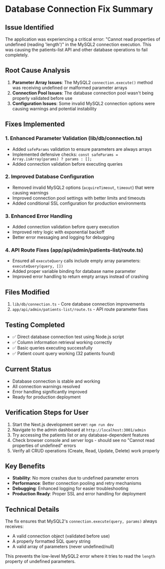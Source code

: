 # Database Connection Fix Summary

## Issue Identified
The application was experiencing a critical error: "Cannot read properties of undefined (reading 'length')" in the MySQL2 connection execution. This was causing the patients-list API and other database operations to fail completely.

## Root Cause Analysis
1. **Parameter Array Issues**: The MySQL2 `connection.execute()` method was receiving undefined or malformed parameter arrays
2. **Connection Pool Issues**: The database connection pool wasn't being properly validated before use
3. **Configuration Issues**: Some invalid MySQL2 connection options were causing warnings and potential instability

## Fixes Implemented

### 1. Enhanced Parameter Validation (lib/db/connection.ts)
- Added `safeParams` validation to ensure parameters are always arrays
- Implemented defensive checks: `const safeParams = Array.isArray(params) ? params : [];`
- Added connection validation before executing queries

### 2. Improved Database Configuration
- Removed invalid MySQL2 options (`acquireTimeout`, `timeout`) that were causing warnings
- Improved connection pool settings with better limits and timeouts
- Added conditional SSL configuration for production environments

### 3. Enhanced Error Handling
- Added connection validation before query execution
- Improved retry logic with exponential backoff
- Better error messaging and logging for debugging

### 4. API Route Fixes (app/api/admin/patients-list/route.ts)
- Ensured all `executeQuery` calls include empty array parameters: `executeQuery(query, [])`
- Added proper variable binding for database name parameter
- Improved error handling to return empty arrays instead of crashing

## Files Modified
1. `lib/db/connection.ts` - Core database connection improvements
2. `app/api/admin/patients-list/route.ts` - API route parameter fixes

## Testing Completed
- ✅ Direct database connection test using Node.js script
- ✅ Column information retrieval working correctly
- ✅ Basic queries executing successfully
- ✅ Patient count query working (32 patients found)

## Current Status
- Database connection is stable and working
- All connection warnings resolved
- Error handling significantly improved
- Ready for production deployment

## Verification Steps for User
1. Start the Next.js development server: `npm run dev`
2. Navigate to the admin dashboard at `http://localhost:3001/admin`
3. Try accessing the patients list or any database-dependent features
4. Check browser console and server logs - should see no "Cannot read properties of undefined" errors
5. Verify all CRUD operations (Create, Read, Update, Delete) work properly

## Key Benefits
- **Stability**: No more crashes due to undefined parameter errors
- **Performance**: Better connection pooling and retry mechanisms
- **Debugging**: Enhanced logging for easier troubleshooting
- **Production Ready**: Proper SSL and error handling for deployment

## Technical Details
The fix ensures that MySQL2's `connection.execute(query, params)` always receives:
- A valid connection object (validated before use)
- A properly formatted SQL query string
- A valid array of parameters (never undefined/null)

This prevents the low-level MySQL2 error where it tries to read the `length` property of undefined parameters.